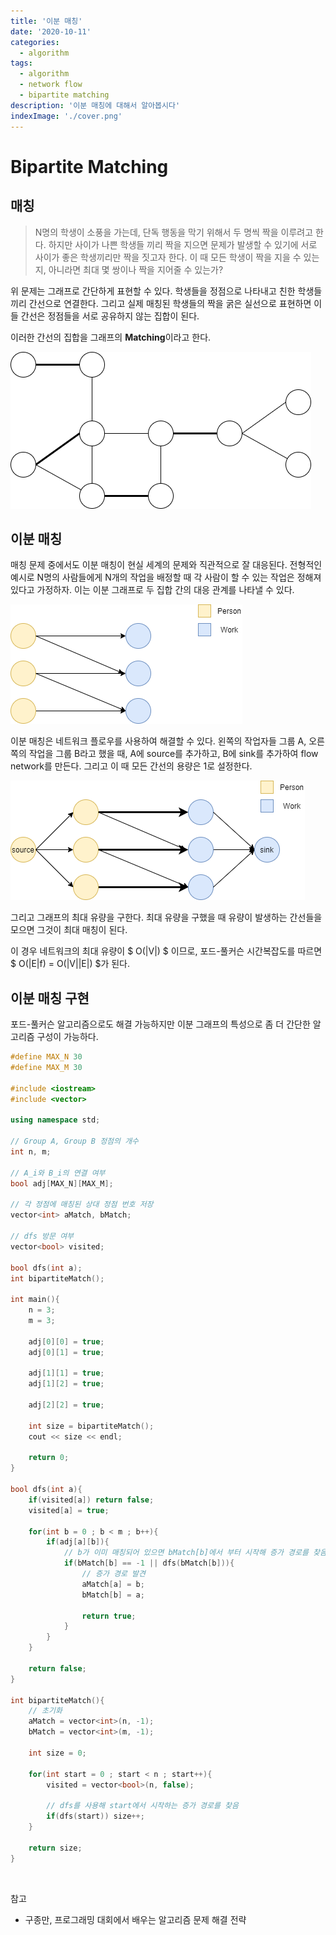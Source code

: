 ```yaml
---
title: '이분 매칭'
date: '2020-10-11'
categories:
  - algorithm
tags:
  - algorithm
  - network flow
  - bipartite matching
description: '이분 매칭에 대해서 알아봅시다'
indexImage: './cover.png'
---
```


# Bipartite Matching

## 매칭

> N명의 학생이 소풍을 가는데, 단독 행동을 막기 위해서 두 명씩 짝을 이루려고 한다. 
> 하지만 사이가 나쁜 학생들 끼리 짝을 지으면 문제가 발생할 수 있기에 
> 서로 사이가 좋은 학생끼리만 짝을 짓고자 한다. 
> 이 때 모든 학생이 짝을 지을 수 있는지, 아니라면 최대 몇 쌍이나 짝을 지어줄 수 있는가?  

위 문제는 그래프로 간단하게 표현할 수 있다. 
학생들을 정점으로 나타내고 친한 학생들 끼리 간선으로 연결한다. 
그리고 실제 매칭된 학생들의 짝을 굵은 실선으로 표현하면 이들 간선은 정점들을 서로 공유하지 않는 집합이 된다.  

이러한 간선의 집합을 그래프의 **Matching**이라고 한다.

![matching](./matching.png)  

 
## 이분 매칭

매칭 문제 중에서도 이분 매칭이 현실 세계의 문제와 직관적으로 잘 대응된다. 
전형적인 예시로 N명의 사람들에게 N개의 작업을 배정할 때 각 사람이 할 수 있는 작업은 정해져 있다고 가정하자. 
이는 이분 그래프로 두 집합 간의 대응 관계를 나타낼 수 있다.

![bipartite_matching](./bipartite_matching.png)  

이분 매칭은 네트워크 플로우를 사용하여 해결할 수 있다. 
왼쪽의 작업자들 그룹 A, 오른쪽의 작업을 그룹 B라고 했을 때, 
A에 source를 추가하고, B에 sink를 추가하여 flow network를 만든다. 
그리고 이 때 모든 간선의 용량은 1로 설정한다. 

![bipartite_matching2](./bipartite_matching2.png)  

그리고 그래프의 최대 유량을 구한다. 
최대 유량을 구했을 때 유량이 발생하는 간선들을 모으면 그것이 최대 매칭이 된다.  

이 경우 네트워크의 최대 유량이 $ O(\|V\|) $ 이므로, 포드-풀커슨 시간복잡도를 따르면 $ O(\|E\|f) = O(\|V\|\|E\|) $가 된다. 

## 이분 매칭 구현  

포드-풀커슨 알고리즘으로도 해결 가능하지만 이분 그래프의 특성으로 좀 더 간단한 알고리즘 구성이 가능하다.

``` cpp
#define MAX_N 30
#define MAX_M 30

#include <iostream>
#include <vector>

using namespace std;

// Group A, Group B 정점의 개수
int n, m;

// A_i와 B_i의 연결 여부
bool adj[MAX_N][MAX_M];

// 각 정점에 매칭된 상대 정점 번호 저장
vector<int> aMatch, bMatch;

// dfs 방문 여부
vector<bool> visited;

bool dfs(int a);
int bipartiteMatch();

int main(){
	n = 3;
	m = 3;

	adj[0][0] = true;
	adj[0][1] = true;

	adj[1][1] = true;
	adj[1][2] = true;

	adj[2][2] = true;

	int size = bipartiteMatch();
	cout << size << endl;

	return 0;
}

bool dfs(int a){
	if(visited[a]) return false;
	visited[a] = true;
	
	for(int b = 0 ; b < m ; b++){
		if(adj[a][b]){
			// b가 이미 매칭되어 있으면 bMatch[b]에서 부터 시작해 증가 경로를 찾음
			if(bMatch[b] == -1 || dfs(bMatch[b])){
				// 증가 경로 발견
				aMatch[a] = b;
				bMatch[b] = a;

				return true;
			}
		}
	}

	return false;
}

int bipartiteMatch(){
	// 초기화
	aMatch = vector<int>(n, -1);
	bMatch = vector<int>(m, -1);

	int size = 0;

	for(int start = 0 ; start < n ; start++){
		visited = vector<bool>(n, false);

		// dfs를 사용해 start에서 시작하는 증가 경로를 찾음
		if(dfs(start)) size++;
	}

	return size;
}
```

<br/>

참고
- 구종만, 프로그래밍 대회에서 배우는 알고리즘 문제 해결 전략